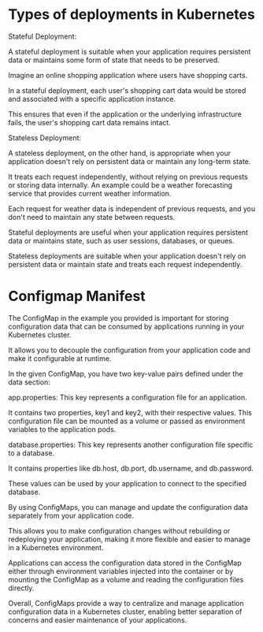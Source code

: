 # Types of deployments in Kubernetes 

Stateful Deployment:

A stateful deployment is suitable when your application requires persistent data or maintains some form of state that needs to be preserved. 

Imagine an online shopping application where users have shopping carts. 

In a stateful deployment, each user's shopping cart data would be stored and associated with a specific application instance. 

This ensures that even if the application or the underlying infrastructure fails, the user's shopping cart data remains intact.

Stateless Deployment:

A stateless deployment, on the other hand, is appropriate when your application doesn't rely on persistent data or maintain any long-term state. 

It treats each request independently, without relying on previous requests or storing data internally. An example could be a weather forecasting service that provides current weather information. 

Each request for weather data is independent of previous requests, and you don't need to maintain any state between requests.

Stateful deployments are useful when your application requires persistent data or maintains state, such as user sessions, databases, or queues.

Stateless deployments are suitable when your application doesn't rely on persistent data or maintain state and treats each request independently.

# Configmap Manifest 


The ConfigMap in the example you provided is important for storing configuration data that can be consumed by applications running in your Kubernetes cluster.

It allows you to decouple the configuration from your application code and make it configurable at runtime.

In the given ConfigMap, you have two key-value pairs defined under the data section:

app.properties: This key represents a configuration file for an application. 

It contains two properties, key1 and key2, with their respective values. This configuration file can be mounted as a volume or passed as environment variables to the application pods.

database.properties: This key represents another configuration file specific to a database. 

It contains properties like db.host, db.port, db.username, and db.password. 

These values can be used by your application to connect to the specified database.

By using ConfigMaps, you can manage and update the configuration data separately from your application code. 

This allows you to make configuration changes without rebuilding or redeploying your application, making it more flexible and easier to manage in a Kubernetes environment.

Applications can access the configuration data stored in the ConfigMap either through environment variables injected into the container or by mounting the ConfigMap as a volume and reading the configuration files directly.

Overall, ConfigMaps provide a way to centralize and manage application configuration data in a Kubernetes cluster, enabling better separation of concerns and easier maintenance of your applications.
